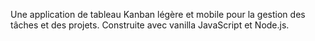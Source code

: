 Une application de tableau Kanban légère et mobile pour la gestion des tâches et des projets. Construite avec vanilla JavaScript et Node.js.
